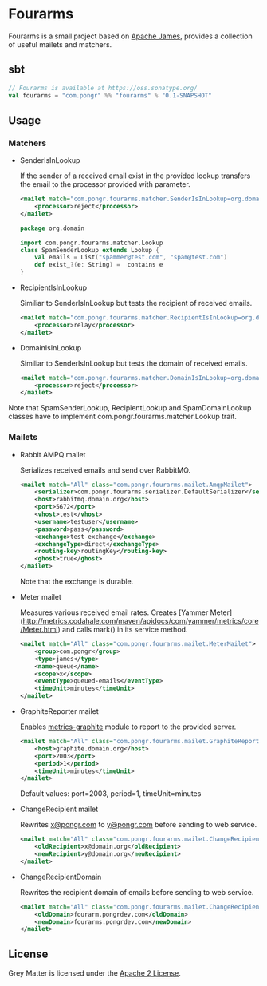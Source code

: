 # Fourarms

Fourarms is a small project based on [Apache James](http://james.apache.org), provides a collection of useful mailets and matchers.

## sbt

```scala
// Fourarms is available at https://oss.sonatype.org/
val fourarms = "com.pongr" %% "fourarms" % "0.1-SNAPSHOT"
```

## Usage

### Matchers

* SenderIsInLookup

  If the sender of a received email exist in the provided lookup transfers the email to the processor provided with parameter.
  ```xml
  <mailet match="com.pongr.fourarms.matcher.SenderIsInLookup=org.domain.SpamSenderLookup" class="ToProcessor">
      <processor>reject</processor>
  </mailet>
  ```

  ```scala
  package org.domain

  import com.pongr.fourarms.matcher.Lookup
  class SpamSenderLookup extends Lookup {
      val emails = List("spammer@test.com", "spam@test.com")
      def exist_?(e: String) =  contains e
  }
  ```

* RecipientIsInLookup

  Similiar to SenderIsInLookup but tests the recipient of received emails.
  ```xml
  <mailet match="com.pongr.fourarms.matcher.RecipientIsInLookup=org.domain.RecipientLookup" class="ToProcessor">
      <processor>relay</processor>
  </mailet>
  ```

* DomainIsInLookup

  Similiar to SenderIsInLookup but tests the domain of received emails.
  ```xml
  <mailet match="com.pongr.fourarms.matcher.DomainIsInLookup=org.domain.SpamDomainLookup" class="ToProcessor">
      <processor>reject</processor>
  </mailet>
  ```

Note that SpamSenderLookup, RecipientLookup and SpamDomainLookup classes have to implement com.pongr.fourarms.matcher.Lookup trait.

### Mailets

* Rabbit AMPQ mailet

  Serializes received emails and send over RabbitMQ.
  ```xml
  <mailet match="All" class="com.pongr.fourarms.mailet.AmqpMailet">
      <serializer>com.pongr.fourarms.serializer.DefaultSerializer</serializer>
      <host>rabbitmq.domain.org</host>
      <port>5672</port>
      <vhost>test</vhost>
      <username>testuser</username>
      <password>pass</password>
      <exchange>test-exchange</exchange>
      <exchangeType>direct</exchangeType>
      <routing-key>routingKey</routing-key>
      <ghost>true</ghost>
  </mailet>
  ```
  Note that the exchange is durable.

* Meter mailet

  Measures various received email rates. Creates [Yammer Meter] (http://metrics.codahale.com/maven/apidocs/com/yammer/metrics/core/Meter.html) and calls mark() in its service method. 
  ```xml
  <mailet match="All" class="com.pongr.fourarms.mailet.MeterMailet">
      <group>com.pongr</group>
      <type>james</type>
      <name>queue</name>
      <scope>x</scope>
      <eventType>queued-emails</eventType>
      <timeUnit>minutes</timeUnit>
  </mailet>
  ```

* GraphiteReporter mailet

  Enables [metrics-graphite](http://metrics.codahale.com/manual/graphite/) module to report to the provided server.
  ```xml
  <mailet match="All" class="com.pongr.fourarms.mailet.GraphiteReporterMailet">
      <host>graphite.domain.org</host>
      <port>2003</port>
      <period>1</period>
      <timeUnit>minutes</timeUnit>
  </mailet>
  ```
  Default values: port=2003, period=1, timeUnit=minutes

* ChangeRecipient mailet

  Rewrites x@pongr.com to y@pongr.com before sending to web service.
  ```xml
  <mailet match="All" class="com.pongr.fourarms.mailet.ChangeRecipient">
      <oldRecipient>x@domain.org</oldRecipient>
      <newRecipient>y@domain.org</newRecipient>
  </mailet>
  ```

* ChangeRecipientDomain

  Rewrites the recipient domain of emails before sending to web service.
  ```xml
  <mailet match="All" class="com.pongr.fourarms.mailet.ChangeRecipientDomain">
      <oldDomain>fourarm.pongrdev.com</oldDomain>
      <newDomain>fourarms.pongrdev.com</newDomain>
  </mailet>
  ```

## License

Grey Matter is licensed under the [Apache 2 License](http://www.apache.org/licenses/LICENSE-2.0.txt).

